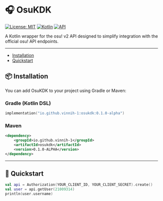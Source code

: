 # 🎧 OsuKDK

[![License: MIT](https://img.shields.io/badge/License-MIT-blue.svg)](LICENSE)
[![Kotlin](https://img.shields.io/badge/Kotlin-2.2.0-blueviolet?logo=kotlin)](https://kotlinlang.org)
[![API](https://img.shields.io/badge/osu!%20API-v2-orange)](https://osu.ppy.sh/docs/index.html)

A Kotlin wrapper for the osu! v2 API designed to simplify integration with the official osu! API endpoints.

---

- [Installation](https://github.com/Vinnih-1/osu-kotlin-sdk/tree/develop#-installation)
- [Quickstart](https://github.com/Vinnih-1/osu-kotlin-sdk/tree/develop#-quickstart)

## 📦 Installation

You can add OsuKDK to your project using Gradle or Maven:

### Gradle (Kotlin DSL)

```kotlin
implementation("io.github.vinnih-1:osukdk:0.1.0-alpha")
```

### Maven

```xml
<dependency>
    <groupId>io.github.vinnih-1</groupId>
    <artifactId>osukdk</artifactId>
    <version>0.1.0-ALPHA</version>
</dependency>
```
---

## 🚀 Quickstart

```kotlin
val api = Authorization(YOUR_CLIENT_ID, YOUR_CLIENT_SECRET).create()
val user = api.getUser(21009314)
println(user.username)
